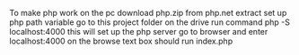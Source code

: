 To make php work on the pc
download php.zip from php.net 
extract
set up php path variable
go to this project folder on the drive
run command php -S localhost:4000
this will set up the php server
go to browser and enter localhost:4000 on the browse text box
should run index.php